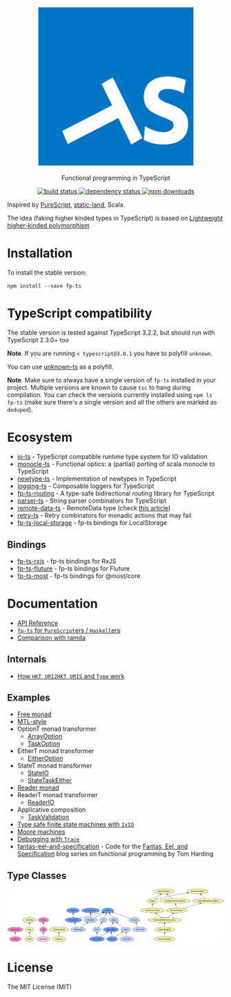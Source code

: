 <h3 align="center">
  <a href="docs/index.md">
    <img src="fp-ts-logo.png">
  </a>
</h3>

<p align="center">
Functional programming in TypeScript
</p>

<p align="center">
  <a href="https://travis-ci.org/gcanti/fp-ts">
    <img src="https://img.shields.io/travis/gcanti/fp-ts/master.svg?style=flat-square" alt="build status" height="20">
  </a>
  <a href="https://david-dm.org/gcanti/fp-ts">
    <img src="https://img.shields.io/david/gcanti/fp-ts.svg?style=flat-square" alt="dependency status" height="20">
  </a>
  <a href="https://www.npmjs.com/package/fp-ts">
    <img src="https://img.shields.io/npm/dm/fp-ts.svg" alt="npm downloads" height="20">
  </a>
</p>

Inspired by [PureScript](http://www.purescript.org), [static-land](https://github.com/rpominov/static-land), Scala.

The idea (faking higher kinded types in TypeScript) is based on [Lightweight higher-kinded polymorphism](https://www.cl.cam.ac.uk/~jdy22/papers/lightweight-higher-kinded-polymorphism.pdf)

# Installation

To install the stable version:

```
npm install --save fp-ts
```

# TypeScript compatibility

The stable version is tested against TypeScript 3.2.2, but should run with TypeScript 2.3.0+ too

**Note**. If you are running `< typescript@3.0.1` you have to polyfill `unknown`.

You can use [unknown-ts](https://github.com/gcanti/unknown-ts) as a polyfill.

**Note**. Make sure to always have a single version of `fp-ts` installed in your project. Multiple versions are known to cause `tsc` to hang during compilation. You can check the versions currently installed using `npm ls fp-ts` (make sure there's a single version and all the others are marked as `deduped`).

# Ecosystem

- [io-ts](https://github.com/gcanti/io-ts) - TypeScript compatible runtime type system for IO validation
- [monocle-ts](https://github.com/gcanti/monocle-ts) - Functional optics: a (partial) porting of scala monocle to
  TypeScript
- [newtype-ts](https://github.com/gcanti/newtype-ts) - Implementation of newtypes in TypeScript
- [logging-ts](https://github.com/gcanti/logging-ts) - Composable loggers for TypeScript
- [fp-ts-routing](https://github.com/gcanti/fp-ts-routing) - A type-safe bidirectional routing library for TypeScript
- [parser-ts](https://github.com/gcanti/parser-ts) - String parser combinators for TypeScript
- [remote-data-ts](https://github.com/devex-web-frontend/remote-data-ts) - RemoteData type (check [this article](https://medium.com/@gcanti/slaying-a-ui-antipattern-with-flow-5eed0cfb627b))
- [retry-ts](https://github.com/gcanti/retry-ts) - Retry combinators for monadic actions that may fail
- [fp-ts-local-storage](https://github.com/gcanti/fp-ts-local-storage) - fp-ts bindings for LocalStorage

## Bindings

- [fp-ts-rxjs](https://github.com/gcanti/fp-ts-rxjs) - fp-ts bindings for RxJS
- [fp-ts-fluture](https://github.com/gcanti/fp-ts-fluture) - fp-ts bindings for Fluture
- [fp-ts-most](https://github.com/joshburgess/fp-ts-most) - fp-ts bindings for @most/core

# Documentation

- [API Reference](docs/index.md)
- [`fp-ts` for `PureScript`ers / `Haskell`ers](fp-ts-for-purescripters.md)
- [Comparison with ramda](ramda.md)

## Internals

- [How `HKT`, `URI2HKT`, `URIS` and `Type` work](HKT.md)

## Examples

- [Free monad](examples/Free.ts)
- [MTL-style](examples/mtl.ts)
- OptionT monad transformer
  - [ArrayOption](examples/ArrayOption.ts)
  - [TaskOption](examples/TaskOption.ts)
- EitherT monad transformer
  - [EitherOption](examples/EitherOption.ts)
- StateT monad transformer
  - [StateIO](examples/StateIO.ts)
  - [StateTaskEither](examples/StateTaskEither.ts)
- [Reader monad](examples/Reader.ts)
- ReaderT monad transformer
  - [ReaderIO](examples/ReaderIO.ts)
- Applicative composition
  - [TaskValidation](examples/TaskValidation.ts)
- [Type safe finite state machines with `IxIO`](examples/ixIO.ts)
- [Moore machines](examples/Moore.ts)
- [Debugging with `Trace`](examples/debugging-with-Trace.ts)
- [fantas-eel-and-specification](fantas-eel-and-specification) - Code for the
  [Fantas, Eel, and Specification](http://www.tomharding.me/2017/03/03/fantas-eel-and-specification/) blog series on
  functional programming by Tom Harding

## Type Classes

<a href="type-classes.svg">
  <img src="type-classes.svg">
</a>

# License

The MIT License (MIT)
